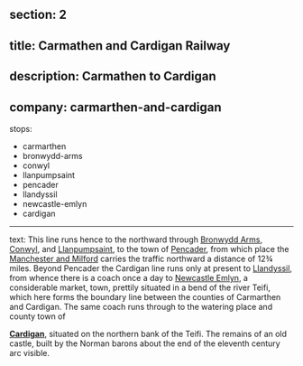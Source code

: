 section: 2
----
title: Carmathen and Cardigan Railway
----
description: Carmathen to Cardigan
----
company: carmarthen-and-cardigan
----
stops:
- carmarthen
- bronwydd-arms
- conwyl
- llanpumpsaint
- pencader
- llandyssil
- newcastle-emlyn
- cardigan
----
text: This line runs hence to the northward through [Bronwydd Arms](/stations/bronwydd-arms), [Conwyl](/stations/conwyl), and [Llanpumpsaint](/stations/llanpumpsaint), to the town of [Pencader](/stations/pencader), from which place the [Manchester and Milford](/routes/pencader-to-lampeter) carries the traffic northward a distance of 12¾ miles. Beyond Pencader the Cardigan line runs only at present to [Llandyssil](/stations/llandyssil), from whence there is a coach once a day to [Newcastle Emlyn](/stations/newcastle-emlyn), a considerable market, town, prettily situated in a bend of the river Teifi, which here forms the boundary line between the counties of Carmarthen and Cardigan. The same coach runs through to the watering place and county town of

**[Cardigan](/stations/cardigan)**, situated on the northern bank of the Teifi. The remains of an old castle, built by the Norman barons about the end of the eleventh century arc visible.
